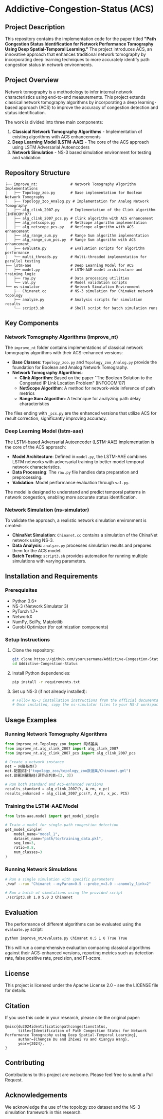 # Addictive-Congestion-Status (ACS)

## Project Description
This repository contains the implementation code for the paper titled **"Path Congestion Status Identification for Network Performance Tomography Using Deep Spatial-Temporal Learning."** The project introduces ACS, an innovative approach that enhances traditional network tomography by incorporating deep learning techniques to more accurately identify path congestion status in network environments.

## Project Overview
Network tomography is a methodology to infer internal network characteristics using end-to-end measurements. This project extends classical network tomography algorithms by incorporating a deep learning-based approach (ACS) to improve the accuracy of congestion detection and status identification.

The work is divided into three main components:
1. **Classical Network Tomography Algorithms** - Implementation of existing algorithms with ACS enhancements
2. **Deep Learning Model (LSTM-AAE)** - The core of the ACS approach using LSTM Adversarial Autoencoders
3. **Network Simulation** - NS-3 based simulation environment for testing and validation

## Repository Structure
```
├── improve_nt:               # Network Tomography Algorithm Implementations
│   ├── Topology_zoo.py       # Base implementation for Boolean Network Tomography
│   ├── Topology_zoo_Analog.py # Implementation for Analog Network Tomography
│   ├── alg_clink_2007.py     # Implementation of the Clink algorithm (INFOCOM'07)
│   ├── alg_clink_2007_pcs.py # Clink algorithm with ACS enhancement
│   ├── alg_netscope.py       # NetScope algorithm implementation
│   ├── alg_netscope_pcs.py   # NetScope algorithm with ACS enhancement
│   ├── alg_range_sum.py      # Range Sum algorithm implementation
│   ├── alg_range_sum_pcs.py  # Range Sum algorithm with ACS enhancement
│   ├── evaluate.py           # Evaluation scripts for algorithm performance
│   └── multi_threads.py      # Multi-threaded implementation for parallel testing
├── lstm-aae                  # Deep Learning Model for ACS
│   ├── model.py              # LSTM-AAE model architecture and training logic
│   ├── raw.py                # Data processing utilities
│   └── val.py                # Model validation scripts
└── ns-simulator              # Network Simulation Environment
    ├── Chinanet.cc           # NS-3 simulation for ChinaNet network topology
    ├── analyze.py            # Analysis scripts for simulation results
    └── script3.sh            # Shell script for batch simulation runs
```

## Key Components

### Network Tomography Algorithms (improve_nt)
The `improve_nt` folder contains implementations of classical network tomography algorithms with their ACS-enhanced versions:

- **Base Classes**: `Topology_zoo.py` and `Topology_zoo_Analog.py` provide the foundation for Boolean and Analog Network Tomography.
- **Network Tomography Algorithms**:
  - **Clink Algorithm**: Based on the paper "The Boolean Solution to the Congested IP Link Location Problem" (INFOCOM'07)
  - **NetScope Algorithm**: A method for network-wide inference of path metrics
  - **Range Sum Algorithm**: A technique for analyzing path delay characteristics

The files ending with `_pcs.py` are the enhanced versions that utilize ACS for result correction, significantly improving accuracy.

### Deep Learning Model (lstm-aae)
The LSTM-based Adversarial Autoencoder (LSTM-AAE) implementation is the core of the ACS approach:

- **Model Architecture**: Defined in `model.py`, the LSTM-AAE combines LSTM networks with adversarial training to better model temporal network characteristics.
- **Data Processing**: The `raw.py` file handles data preparation and preprocessing.
- **Validation**: Model performance evaluation through `val.py`.

The model is designed to understand and predict temporal patterns in network congestion, enabling more accurate status identification.

### Network Simulation (ns-simulator)
To validate the approach, a realistic network simulation environment is created:

- **ChinaNet Simulation**: `Chinanet.cc` contains a simulation of the ChinaNet network using NS-3.
- **Data Analysis**: `analyze.py` processes simulation results and prepares them for the ACS model.
- **Batch Testing**: `script3.sh` provides automation for running multiple simulations with varying parameters.

## Installation and Requirements

### Prerequisites
- Python 3.6+
- NS-3 (Network Simulator 3)
- PyTorch 1.7+
- NetworkX
- NumPy, SciPy, Matplotlib
- Gurobi Optimizer (for optimization components)

### Setup Instructions
1. Clone the repository:
   ```bash
   git clone https://github.com/yourusername/Addictive-Congestion-Status.git
   cd Addictive-Congestion-Status
   ```

2. Install Python dependencies:
   ```bash
   pip install -r requirements.txt
   ```

3. Set up NS-3 (if not already installed):
   ```bash
   # Follow NS-3 installation instructions from the official documentation
   # Once installed, copy the ns-simulator files to your NS-3 workspace
   ```

## Usage Examples

### Running Network Tomography Algorithms
```python
from improve_nt.Topology_zoo import 网络基类
from improve_nt.alg_clink_2007 import alg_clink_2007
from improve_nt.alg_clink_2007_pcs import alg_clink_2007_pcs

# Create a network instance
net = 网络基类()
net.配置拓扑("topology_zoo/topology_zoo数据集/Chinanet.gml")
net.部署测量路径(源节点列表=[2, 3])

# Run both standard and ACS-enhanced versions
results_standard = alg_clink_2007(Y, A_rm, x_pc)
results_enhanced = alg_clink_2007_pcs(Y, A_rm, x_pc, PCS)
```

### Training the LSTM-AAE Model
```python
from lstm-aae.model import get_model_single

# Train a model for single-path congestion detection
get_model_single(
    model_name="model_1", 
    dataset_name="path/to/training_data.pkl",
    seq_len=3,
    ratio=0.8,
    num_classes=3
)
```

### Running Network Simulations
```bash
# Run a single simulation with specific parameters
./waf --run "Chinanet --myParam=0.5 --probe_v=3.0 --anomoly_link=2"

# Run a batch of simulations using the provided script
./script3.sh 1.0 5.0 3 Chinanet
```

## Evaluation
The performance of different algorithms can be evaluated using the `evaluate.py` script:

```bash
python improve_nt/evaluate.py Chinanet 0.5 1 0 True True
```

This will run a comprehensive evaluation comparing classical algorithms against their ACS-enhanced versions, reporting metrics such as detection rate, false positive rate, precision, and F1-score.

## License
This project is licensed under the Apache License 2.0 - see the LICENSE file for details.

## Citation
If you use this code in your research, please cite the original paper:
```
@misc{du2024identificationpathcongestionstatus,
      title={Identification of Path Congestion Status for Network Performance Tomography using Deep Spatial-Temporal Learning}, 
      author={Chengze Du and Zhiwei Yu and Xiangyu Wang},
      year={2024},
}
```

## Contributing
Contributions to this project are welcome. Please feel free to submit a Pull Request.

## Acknowledgements
We acknowledge the use of the topology zoo dataset and the NS-3 simulation framework in this research.
